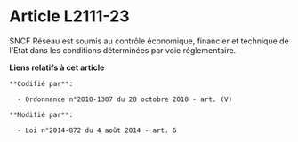 # Article L2111-23

SNCF Réseau  est soumis au contrôle économique, financier et technique de l'Etat dans les conditions déterminées par voie
réglementaire.

**Liens relatifs à cet article**

	**Codifié par**:

	  - Ordonnance n°2010-1307 du 28 octobre 2010 - art. (V)

	**Modifié par**:

	  - Loi n°2014-872 du 4 août 2014 - art. 6
